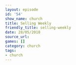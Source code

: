 ```yaml
---
layout: episode
id: '54'
show_name: church
title: Selling Weekly
friendly_title: selling-weekly
date: 28/05/2018
source_url: 
games: []
category: church
tags:
- church
---
```

